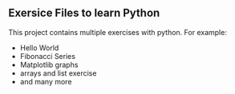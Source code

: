 ## Exersice Files to learn Python

This project contains multiple exercises with python.
For example:
- Hello World
- Fibonacci Series
- Matplotlib graphs
- arrays and list exercise
- and many more
